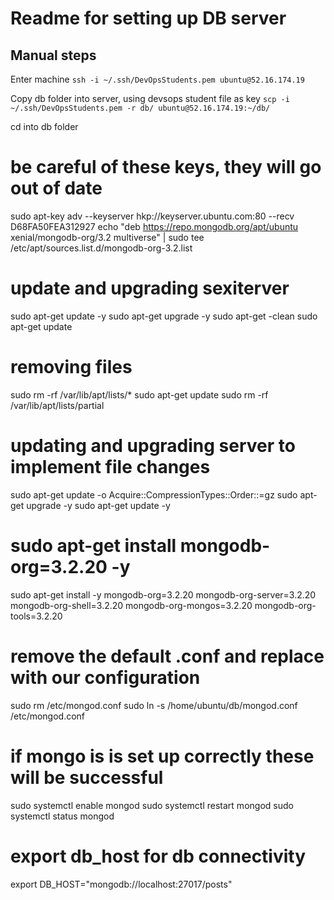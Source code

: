 # Readme for setting up DB server

## Manual steps

Enter machine
```ssh -i ~/.ssh/DevOpsStudents.pem ubuntu@52.16.174.19```

Copy db folder into server, using devsops student file as key
```scp -i ~/.ssh/DevOpsStudents.pem -r db/ ubuntu@52.16.174.19:~/db/```

cd into db folder
# be careful of these keys, they will go out of date
sudo apt-key adv --keyserver hkp://keyserver.ubuntu.com:80 --recv D68FA50FEA312927
echo "deb https://repo.mongodb.org/apt/ubuntu xenial/mongodb-org/3.2 multiverse" | sudo tee /etc/apt/sources.list.d/mongodb-org-3.2.list

# update and upgrading sexiterver
sudo apt-get update -y
sudo apt-get upgrade -y
sudo apt-get -clean
sudo apt-get update

# removing files
sudo rm -rf /var/lib/apt/lists/*
sudo apt-get update
sudo rm -rf /var/lib/apt/lists/partial

# updating and upgrading server to implement file changes
sudo apt-get update -o Acquire::CompressionTypes::Order::=gz
sudo apt-get upgrade -y
sudo apt-get update -y

# sudo apt-get install mongodb-org=3.2.20 -y
sudo apt-get install -y mongodb-org=3.2.20 mongodb-org-server=3.2.20 mongodb-org-shell=3.2.20 mongodb-org-mongos=3.2.20 mongodb-org-tools=3.2.20

# remove the default .conf and replace with our configuration
sudo rm /etc/mongod.conf
sudo ln -s /home/ubuntu/db/mongod.conf /etc/mongod.conf

# if mongo is is set up correctly these will be successful
sudo systemctl enable mongod
sudo systemctl restart mongod
sudo systemctl status mongod

# export db_host for db connectivity
export DB_HOST="mongodb://localhost:27017/posts"
